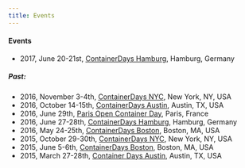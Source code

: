 ```yaml
---
title: Events
---
```


#### Events

* 2017, June 20-21st, [ContainerDays Hamburg](/events/2017-hamburg/), Hamburg, Germany

##### Past:

* 2016, November 3-4th, [ContainerDays NYC](/events/2016-nyc/), New York, NY, USA
* 2016, October 14-15th, [ContainerDays Austin](/events/2016-austin/), Austin, TX, USA
* 2016, June 29th, [Paris Open Container Day](/events/2016-paris/), Paris, France
* 2016, June 27-28th, [ContainerDays Hamburg](/events/2016-hamburg/), Hamburg, Germany
* 2016, May 24-25th, [ContainerDays Boston](/events/2016-boston/), Boston, MA, USA
* 2015, October 29-30th, [ContainerDays NYC](/events/2015-nyc/), New York, NY, USA
* 2015, June 5-6th, [ContainerDays Boston](/events/2015-boston/), Boston, MA, USA
* 2015, March 27-28th, [Container Days Austin](/events/2015-austin/), Austin, TX, USA